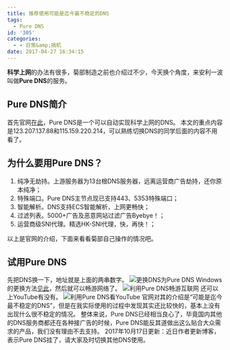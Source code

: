 ```yaml
---
title: 推荐使用可能是迄今最不稳定的DNS
tags:
  - Pure DNS
id: '305'
categories:
  - - 日常&amp;搞机
date: 2017-04-27 16:34:15
---
```


**科学上网**的办法有很多，菊部制造之前也介绍过不少，今天换个角度，来安利一波叫做**Pure DNS**的服务。

## Pure DNS简介

首先官网[在此](http://puredns.cn/)，Pure DNS是一个可以自动实现科学上网的DNS。 本文的重点内容是123.207.137.88和115.159.220.214，可以熟练切换DNS的同学后面的内容不用看了。

## 为什么要用Pure DNS？

1.  纯净无劫持。上游服务器为13台根DNS服务器，远离运营商广告劫持，还你原本纯净；
2.  特殊端口。Pure DNS主节点现已支持443、5353特殊端口；
3.  智能解析。DNS支持ECS智能解析，上网更畅快；
4.  过滤列表。5000+广告及恶意网站过滤广告Byebye！；
5.  运营商级SNI代理。精选HK-SNI代理，快，再快！；

以上是官网的介绍，下面来看看菊部自己操作的情况吧。

## 试用Pure DNS

先把DNS换一下，地址就是上面的两串数字。 ![更换DNS为Pure DNS](https://ooo.0o0.ooo/2017/04/27/5901a7c09b42e.png) Windows的更换方法[见此](https://jingyan.baidu.com/article/db55b6099727134ba30a2fe7.html)，然后就可以畅游网络了。 ![利用Pure DNS畅游互联网]( https://ooo.0o0.ooo/2017/04/27/5901a8f9907e1.png) 还可以上YouTube有没有。 ![利用Pure DNS看YouTube]( https://ooo.0o0.ooo/2017/04/27/5901ac78a500c.png) 官网对其的介绍是“可能是迄今最不稳定的DNS”，但是在我实际使用的过程中发现其实还比较快的，基本上没有出现什么很不稳定的情况。 整体来说，Pure DNS已经相当良心了，毕竟国内其他的DNS服务商都还在各种接广告的时候，Pure DNS能反其道做出这么贴合大众需求的产品，我们没有理由不去支持。 2017年10月17日更新：近日作者更新博客，表示Pure DNS挂了，请大家及时切换其他DNS使用。